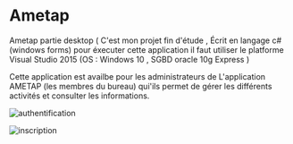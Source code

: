 # Ametap
Ametap partie desktop (
C'est mon projet fin d'étude , Écrit en langage c# (windows forms) 
pour éxecuter cette application il faut utiliser le platforme Visual Studio 2015 (OS : Windows 10 , SGBD oracle 10g Express )

Cette application est availbe pour les administrateurs de L'application AMETAP (les membres du bureau) qui'ils permet de gérer les différents activités et consulter les informations.

![authentification](https://user-images.githubusercontent.com/20991604/41009722-a3464828-692a-11e8-8cae-2677380ea625.png)

![inscription](https://user-images.githubusercontent.com/20991604/41009723-a3708570-692a-11e8-85bb-5113f614e310.png)
